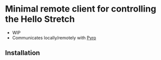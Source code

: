 # Minimal remote client for controlling the Hello Stretch

- WIP
- Communicates locally/remotely with [Pyro](https://pyro5.readthedocs.io/en/latest/)

## Installation